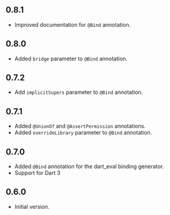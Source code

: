 ## 0.8.1
- Improved documentation for `@Bind` annotation.

## 0.8.0
- Added `bridge` parameter to `@Bind` annotation.

## 0.7.2
- Add `implicitSupers` parameter to `@Bind` annotation.

## 0.7.1
- Added `@UnionOf` and `@AssertPermission` annotations.
- Added `overrideLibrary` parameter to `@Bind` annotation.

## 0.7.0
- Added `@Bind` annotation for the dart_eval binding generator.
- Support for Dart 3

## 0.6.0

- Initial version.
